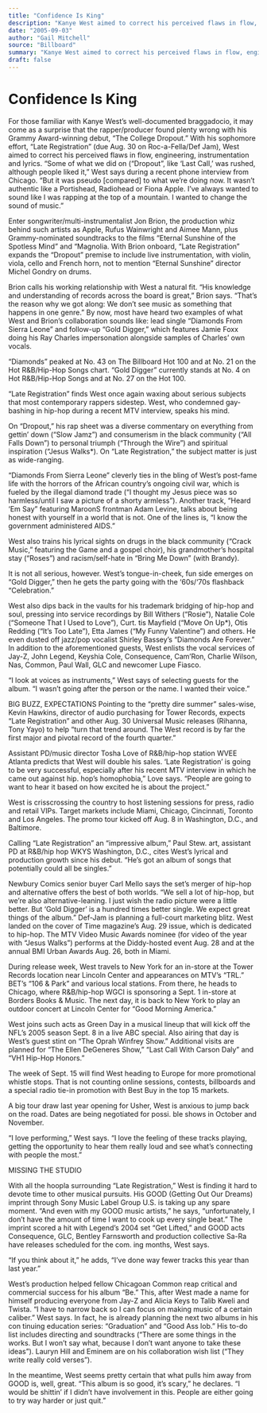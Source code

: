 ```yaml
---
title: "Confidence Is King"
description: "Kanye West aimed to correct his perceived flaws in flow, engineering, instrumentation and lyrics. With Jon Brion onboard, “Late Registration” expands the “Dropout” premise to include live instrumentat..."
date: "2005-09-03"
author: "Gail Mitchell"
source: "Billboard"
summary: "Kanye West aimed to correct his perceived flaws in flow, engineering, instrumentation and lyrics. With Jon Brion onboard, “Late Registration” expands the “Dropout” premise to include live instrumentation, with violin, viola, cello and French horn. “Diamonds From Sierra Leone” peaked at No. 43 on The Billboard Hot 100."
draft: false
---
```


# Confidence Is King

For those familiar with Kanye West’s well-documented braggadocio, it may come as a surprise that the rapper/producer found plenty wrong with his Grammy Award-winning debut, “The College Dropout.” With his sophomore effort, “Late Registration” (due Aug. 30 on Roc-a-Fella/Def Jam), West aimed to correct his perceived flaws in flow, engineering, instrumentation and lyrics. “Some of what we did on (“Dropout”, like ‘Last Call,’ was rushed, although people liked it,” West says during a recent phone interview from Chicago. “But it was pseudo [compared] to what we’re doing now. It wasn’t authentic like a Portishead, Radiohead or Fiona Apple. I’ve always wanted to sound like I was rapping at the top of a mountain. I wanted to change the sound of music.”

Enter songwriter/multi-instrumentalist Jon Brion, the production whiz behind such artists as Apple, Rufus Wainwright and Aimee Mann, plus Grammy-nominated soundtracks to the films “Eternal Sunshine of the Spotless Mind” and “Magnolia. With Brion onboard, “Late Registration” expands the “Dropout” premise to include live instrumentation, with violin, viola, cello and French horn, not to mention “Eternal Sunshine” director Michel Gondry on drums.

Brion calls his working relationship with West a natural fit. “His knowledge and understanding of records across the board is great,” Brion says. “That’s the reason why we got along: We don’t see music as something that happens in one genre.” By now, most have heard two examples of what West and Brion’s collaboration sounds like: lead single “Diamonds From Sierra Leone” and follow-up “Gold Digger,” which features Jamie Foxx doing his Ray Charles impersonation alongside samples of Charles’ own vocals.

“Diamonds” peaked at No. 43 on The Billboard Hot 100 and at No. 21 on the Hot R&B/Hip-Hop Songs chart. “Gold Digger” currently stands at No. 4 on Hot R&B/Hip-Hop Songs and at No. 27 on the Hot 100.

“Late Registration” finds West once again waxing about serious subjects that most contemporary rappers sidestep. West, who condemned gay-bashing in hip-hop during a recent MTV interview, speaks his mind.

On “Dropout,” his rap sheet was a diverse commentary on everything from gettin’ down (“Slow Jamz”) and consumerism in the black community (“All Falls Down”) to personal triumph (“Through the Wire”) and spiritual inspiration (“Jesus Walks*). On “Late Registration,” the subject matter is just as wide-ranging.

“Diamonds From Sierra Leone” cleverly ties in the bling of West’s post-fame life with the horrors of the African country’s ongoing civil war, which is fueled by the illegal diamond trade (“I thought my Jesus piece was so harmless/until I saw a picture of a shorty armless”). Another track, “Heard ‘Em Say” featuring MaroonS frontman Adam Levine, talks about being honest with yourself in a world that is not. One of the lines is, “I know the government administered AIDS.”

West also trains his lyrical sights on drugs in the black community (“Crack Music,” featuring the Game and a gospel choir), his grandmother’s hospital stay (“Roses”) and racism/self-hate in “Bring Me Down” (with Brandy).

It is not all serious, however. West’s tongue-in-cheek, fun side emerges on “Gold Digger,” then he gets the party going with the ‘60s/‘70s flashback “Celebration.”

West also dips back in the vaults for his trademark bridging of hip-hop and soul, pressing into service recordings by Bill Withers (“Rosie”), Natalie Cole (“Someone That I Used to Love”), Curt. tis Mayfield (“Move On Up*), Otis Redding (“It’s Too Late”), Etta James (“My Funny Valentine”) and others. He even dusted off jazz/pop vocalist Shirley Bassey’s “Diamonds Are Forever.” In addition to the aforementioned guests, West enlists the vocal services of Jay-Z, John Legend, Keyshia Cole, Consequence, Cam’Ron, Charlie Wilson, Nas, Common, Paul Wall, GLC and newcomer Lupe Fiasco.

“I look at voices as instruments,” West says of selecting guests for the album. “I wasn’t going after the person or the name. I wanted their voice.”

BIG BUZZ, EXPECTATIONS Pointing to the “pretty dire summer” sales-wise, Kevin Hawkins, director of audio purchasing for Tower Records, expects “Late Registration” and other Aug. 30 Universal Music releases (Rihanna, Tony Yayo) to help “turn that trend around. The West record is by far the first major and pivotal record of the fourth quarter.”

Assistant PD/music director Tosha Love of R&B/hip-hop station WVEE Atlanta predicts that West will double his sales. ‘Late Registration’ is going to be very successful, especially after his recent MTV interview in which he came out against hip. hop’s homophobia,” Love says. “People are going to want to hear it based on how excited he is about the project.”

West is crisscrossing the country to host listening sessions for press, radio and retail VIPs. Target markets include Miami, Chicago, Cincinnati, Toronto and Los Angeles. The promo tour kicked off Aug. 8 in Washington, D.C., and Baltimore.

Calling “Late Registration” an “impressive album,” Paul Stew. art, assistant PD at R&B/hip hop WKYS Washington, D.C., cites West’s lyrical and production growth since his debut. “He’s got an album of songs that potentially could all be singles.”

Newbury Comics senior buyer Carl Mello says the set’s merger of hip-hop and alternative offers the best of both worlds. “We sell a lot of hip-hop, but we’re also alternative-leaning. I just wish the radio picture were a little better. But ‘Gold Digger’ is a hundred times better single. We expect great things of the album.” Def-Jam is planning a full-court marketing blitz. West landed on the cover of Time magazine’s Aug. 29 issue, which is dedicated to hip-hop. The MTV Video Music Awards nominee (for video of the year with “Jesus Walks”) performs at the Diddy-hosted event Aug. 28 and at the annual BMI Urban Awards Aug. 26, both in Miami.

During release week, West travels to New York for an in-store at the Tower Records location near Lincoln Center and appearances on MTV’s “TRL.” BET’s “106 & Park” and various local stations. From there, he heads to Chicago, where R&B/hip-hop WGCI is sponsoring a Sept. 1 in-store at Borders Books & Music. The next day, it is back to New York to play an outdoor concert at Lincoln Center for “Good Morning America.”

West joins such acts as Green Day in a musical lineup that will kick off the NFL’s 2005 season Sept. 8 in a live ABC special. Also airing that day is West’s guest stint on “The Oprah Winfrey Show.” Additional visits are planned for “The Ellen DeGeneres Show,” “Last Call With Carson Daly” and “VH1 Hip-Hop Honors.”

The week of Sept. 15 will find West heading to Europe for more promotional whistle stops. That is not counting online sessions, contests, billboards and a special radio tie-in promotion with Best Buy in the top 15 markets.

A big tour draw last year opening for Usher, West is anxious to jump back on the road. Dates are being negotiated for possi. ble shows in October and November.

“I love performing,” West says. “I love the feeling of these tracks playing, getting the opportunity to hear them really loud and see what’s connecting with people the most.”

MISSING THE STUDIO

With all the hoopla surrounding “Late Registration,” West is finding it hard to devote time to other musical pursuits. His GOOD (Getting Out Our Dreams) imprint through Sony Music Label Group U.S. is taking up any spare moment. “And even with my GOOD music artists,” he says, “unfortunately, I don’t have the amount of time I want to cook up every single beat.” The imprint scored a hit with Legend’s 2004 set “Get Lifted,” and GOOD acts Consequence, GLC, Bentley Farnsworth and production collective Sa-Ra have releases scheduled for the com. ing months, West says.

“If you think about it,” he adds, “I’ve done way fewer tracks this year than last year.”

West’s production helped fellow Chicagoan Common reap critical and commercial success for his album “Be.” This, after West made a name for himself producing everyone from Jay-Z and Alicia Keys to Talib Kweli and Twista. “I have to narrow back so I can focus on making music of a certain caliber.” West says. In fact, he is already planning the next two albums in his con tinuing education series: “Graduation” and “Good Ass lob.” His to-do list includes directing and soundtracks (“There are some things in the works. But I won’t say what, because I don’t want anyone to take these ideas”). Lauryn Hill and Eminem are on his collaboration wish list (“They write really cold verses”).

In the meantime, West seems pretty certain that what pulls him away from GOOD is, well, great. “This album is so good, it’s scary,” he declares. “I would be shittin’ if I didn’t have involvement in this. People are either going to try way harder or just quit.”
